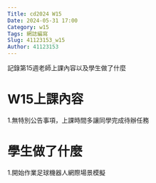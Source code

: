 ```yaml
---
Title: cd2024 W15
Date: 2024-05-31 17:00
Category: w15
Tags: 網誌編寫
Slug: 41123153_w15
Author: 41123153
---
```


記錄第15週老師上課內容以及學生做了什麼

<!-- PELICAN_END_SUMMARY -->

# W15上課內容

1.無特別公告事項，上課時間多讓同學完成待辦任務

# 學生做了什麼

1.開始作業足球機器人網際場景模擬